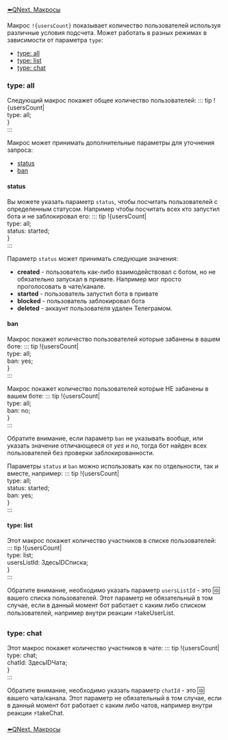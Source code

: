 
[⬅️QNext. Макросы](/ph/QNext-Macroses-12-22)



Макрос `!{usersCount}` показывает количество пользователей используя различные условия подсчета. Может работать в разных режимах в зависимости от параметра `type`:
* [type: all](#type:-all)
* [type: list](#type:-list)
* [type: chat](#type:-chat)
### type: all

Следующий макрос покажет общее количество пользователей:
::: tip
!{usersCount|<br>  type: all;<br>}<br>
:::

Макрос может принимать дополнительные параметры для уточнения запроса:
* [status](#status)
* [ban](#ban)
#### status

Вы можете указать параметр `status`,  чтобы посчитать пользователей с определенным статусом. Например чтобы посчитать всех кто запустил бота и не заблокировал его:
::: tip
!{usersCount|<br>  type: all;<br>  status: started;<br>}<br>
:::

Параметр `status` может принимать следующие значения:
* **created** - пользователь как-либо взаимодействовал с ботом, но не обязательно запускал в привате. Например мог просто проголосовать в чате/канале.
* **started** - пользователь запустил бота в привате
* **blocked** - пользователь заблокировал бота
* **deleted** - аккаунт пользователя удален Телеграмом.
#### ban

Макрос покажет количество пользователей которые забанены в вашем боте:
::: tip
!{usersCount|<br>  type: all;<br>  ban: yes;<br>}<br>
:::

Макрос покажет количество пользователей которые НЕ забанены в вашем боте:
::: tip
!{usersCount|<br>  type: all;<br>  ban: no;<br>}<br>
:::

Обратите внимание, если параметр `ban` не указывать вообще, или указать значение отличающееся от _yes_ и _no_, тогда бот найден всех пользователей без проверки заблокированности. 

Параметры `status` и `ban` можно использовать как по отдельности, так и вместе, например:
::: tip
!{usersCount|<br>  type: all;<br>  status: started;<br>  ban: yes;<br>}<br>
:::


#### type: list

Этот макрос покажет количество участников в списке пользователей:
::: tip
!{usersCount|<br>  type: list;<br>  usersListId: ЗдесьIDСписка;<br>}<br>
:::

Обратите внимание, необходимо указать параметр `usersListId` - это 🆔 вашего списка пользователей. Этот параметр не обязательный в том случае, если в данный момент бот работает с каким либо списком пользователей, например внутри реакции ⚡️takeUserList.


### type: chat

Этот макрос покажет количество участников в чате:
::: tip
!{usersCount|<br>  type: chat;<br>  chatId: ЗдесьIDЧата;<br>}<br>
:::

Обратите внимание, необходимо указать параметр `chatId` - это 🆔 вашего чата/канала. Этот параметр не обязательный в том случае, если в данный момент бот работает с каким либо чатов, например внутри реакции ⚡️takeChat.



[⬅️QNext. Макросы](/ph/QNext-Macroses-12-22)